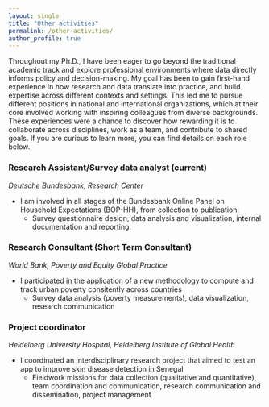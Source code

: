 ```yaml
---
layout: single
title: "Other activities"
permalink: /other-activities/
author_profile: true
---
```




Throughout my Ph.D., I have been eager to go beyond the traditional academic track and explore professional environments where data directly informs policy and decision-making. My goal has been to gain first-hand experience in how research and data translate into practice, and build expertise across different contexts and settings. This led me to pursue different positions in national and international organizations, which at their core involved working with inspiring colleagues from diverse backgrounds. These experiences were a chance to discover how rewarding it is to collaborate across disciplines, work as a team, and contribute to shared goals. If you are curious to learn more, you can find details on each role below.


### Research Assistant/Survey data analyst (current)
_Deutsche Bundesbank, Research Center_

- I am involved in all stages of the Bundesbank Online Panel on Household Expectations (BOP-HH), from collection to publication:
    * Survey questionnaire design, data analysis and visualization, internal documentation and reporting.

### Research Consultant (Short Term Consultant)
_World Bank, Poverty and Equity Global Practice_ 

- I participated in the application of a new methodology to compute and track urban poverty consitently across countries 
    * Survey data analysis (poverty measurements), data visualization, research communication

### Project coordinator 
_Heidelberg University Hospital, Heidelberg Institute of Global Health_

- I coordinated an interdisciplinary research project that aimed to test an app to improve skin disease detection in Senegal
    * Fieldwork missions for data collection (qualitative and quantitative), team coordination and communication, research communication and dissemination, project management







